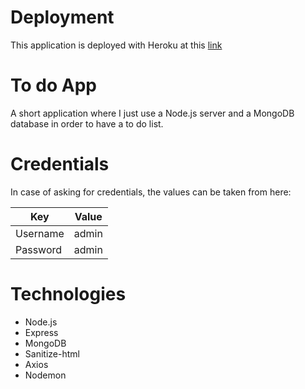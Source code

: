 # Deployment
This application is deployed with Heroku at this [link](https://todoappdragos.herokuapp.com/)

# To do App
A short application where I just use a Node.js server and a MongoDB database in order to have a to do list.


# Credentials

In case of asking for credentials, the values can be taken from here:

| Key | Value |
| ------ | ------ |
| Username | admin |
| Password | admin |

# Technologies

* Node.js
* Express
* MongoDB
* Sanitize-html
* Axios
* Nodemon
